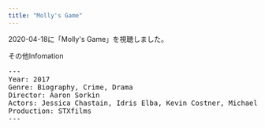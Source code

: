 ```yaml
---
title: "Molly's Game"
---
```

2020-04-18に「Molly's Game」を視聴しました。

その他Infomation
<pre>
---
Year: 2017
Genre: Biography, Crime, Drama
Director: Aaron Sorkin
Actors: Jessica Chastain, Idris Elba, Kevin Costner, Michael Cera
Production: STXfilms
---
</pre>